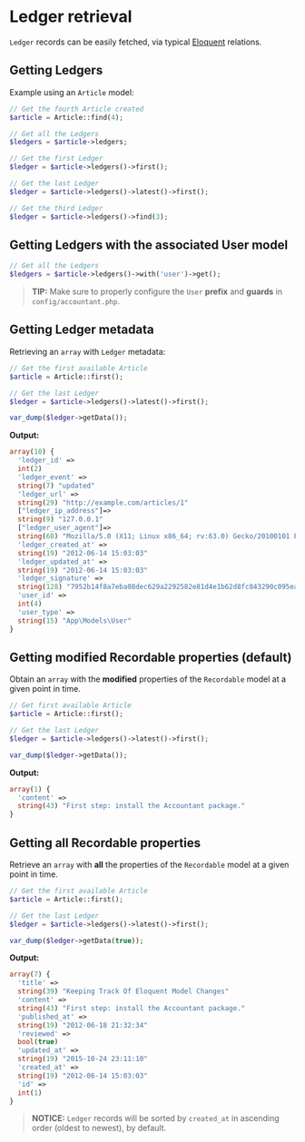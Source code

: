 # Ledger retrieval
`Ledger` records can be easily fetched, via typical [Eloquent](https://laravel.com/docs/5.7/eloquent) relations.

## Getting Ledgers
Example using an `Article` model:

```php
// Get the fourth Article created
$article = Article::find(4);

// Get all the Ledgers
$ledgers = $article->ledgers;

// Get the first Ledger
$ledger = $article->ledgers()->first();

// Get the last Ledger
$ledger = $article->ledgers()->latest()->first();

// Get the third Ledger
$ledger = $article->ledgers()->find(3);
```

## Getting Ledgers with the associated User model
```php
// Get all the Ledgers
$ledgers = $article->ledgers()->with('user')->get();
```

> **TIP:** Make sure to properly configure the `User` **prefix** and **guards** in `config/accountant.php`.

## Getting Ledger metadata
Retrieving an `array` with `Ledger` metadata:

```php
// Get the first available Article
$article = Article::first();

// Get the last Ledger
$ledger = $article->ledgers()->latest()->first();

var_dump($ledger->getData());
```

**Output:**
```php
array(10) {
  'ledger_id' =>
  int(2)
  'ledger_event' =>
  string(7) "updated"
  'ledger_url' =>
  string(29) "http://example.com/articles/1"
  ["ledger_ip_address"]=>
  string(9) "127.0.0.1"
  ["ledger_user_agent"]=>
  string(68) "Mozilla/5.0 (X11; Linux x86_64; rv:63.0) Gecko/20100101 Firefox/63.0"
  'ledger_created_at' =>
  string(19) "2012-06-14 15:03:03"
  'ledger_updated_at' =>
  string(19) "2012-06-14 15:03:03"
  'ledger_signature' =>
  string(128) "7952b14f8a7eba08dec629a2292582e81d4e1b62d8fc843290c095eaad4fc17d71dd05dafff1a5c81b579c4324957c7f7df2608a5f0908e82e3bf94fc97631e2"
  'user_id' =>
  int(4)
  'user_type' =>
  string(15) "App\Models\User"
}
```

## Getting modified Recordable properties (default)
Obtain an `array` with the **modified** properties of the `Recordable` model at a given point in time.

```php
// Get first available Article
$article = Article::first();

// Get the last Ledger
$ledger = $article->ledgers()->latest()->first();

var_dump($ledger->getData());
```

**Output:**
```php
array(1) {
  'content' =>
  string(43) "First step: install the Accountant package."
}
```

## Getting all Recordable properties
Retrieve an `array` with **all** the properties of the `Recordable` model at a given point in time.

```php
// Get the first available Article
$article = Article::first();

// Get the last Ledger
$ledger = $article->ledgers()->latest()->first();

var_dump($ledger->getData(true));
```

**Output:**
```php
array(7) {
  'title' =>
  string(39) "Keeping Track Of Eloquent Model Changes"
  'content' =>
  string(43) "First step: install the Accountant package."
  'published_at' =>
  string(19) "2012-06-18 21:32:34"
  'reviewed' =>
  bool(true)
  'updated_at' =>
  string(19) "2015-10-24 23:11:10"
  'created_at' =>
  string(19) "2012-06-14 15:03:03"
  'id' =>
  int(1)
}
```

> **NOTICE:** `Ledger` records will be sorted by `created_at` in ascending order (oldest to newest), by default.
